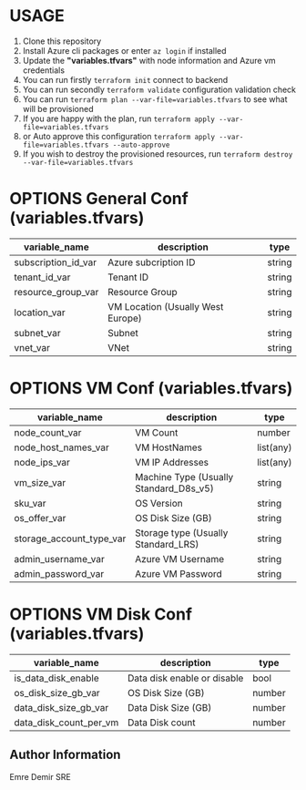 # USAGE

1.  Clone this repository
2.  Install Azure cli packages  or enter ```az login``` if installed
3.  Update the **"variables.tfvars"** with  node information and Azure vm credentials
4.  You can run firstly ```terraform init``` connect to backend
5.  You can run secondly ```terraform validate``` configuration validation check
6.  You can run ```terraform plan --var-file=variables.tfvars``` to see what will be provisioned
7.  If you are happy with the plan, run ```terraform apply --var-file=variables.tfvars```
8. or Auto approve this configuration ```terraform apply --var-file=variables.tfvars --auto-approve```
9.  If you wish to destroy the provisioned resources, run ```terraform destroy --var-file=variables.tfvars```


# OPTIONS General Conf (variables.tfvars)
| variable_name                 | description                                                      | type         |
|-------------------------------|------------------------------------------------------------------|--------------|
| subscription_id_var           | Azure subcription ID                                             | string       |
| tenant_id_var                 | Tenant ID                                                        | string       |
| resource_group_var            | Resource Group                                                   | string       |
| location_var                  | VM Location  (Usually West Europe)                               | string       |
| subnet_var                    | Subnet                                                           | string       |
| vnet_var                      | VNet                                                             | string       |


# OPTIONS VM Conf (variables.tfvars)
| variable_name                 | description                                                      | type         |
|-------------------------------|------------------------------------------------------------------|--------------|
| node_count_var                | VM Count                                                         | number       |
| node_host_names_var           | VM HostNames                                                     | list(any)    |
| node_ips_var                  | VM IP Addresses                                                  | list(any)    |
| vm_size_var                   | Machine Type   (Usually Standard_D8s_v5)                         | string       |
| sku_var                       | OS Version                                                       | string       |
| os_offer_var                  | OS Disk Size (GB)                                                | string       |
| storage_account_type_var      | Storage type (Usually Standard_LRS)                              | string       |
| admin_username_var            | Azure VM Username                                                | string       |
| admin_password_var            | Azure VM Password                                                | string       |




# OPTIONS VM Disk Conf (variables.tfvars)
| variable_name                 | description                                                      | type         |
|-------------------------------|------------------------------------------------------------------|--------------|
| is_data_disk_enable           | Data disk enable or disable                                      | bool         |
| os_disk_size_gb_var           | OS Disk Size      (GB)                                           | number       |
| data_disk_size_gb_var         | Data Disk Size    (GB)                                           | number       |
| data_disk_count_per_vm        | Data Disk count                                                  | number       |




Author Information
------------------

Emre Demir
SRE


